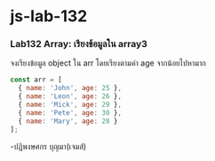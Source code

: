 # js-lab-132
### Lab132 Array: เรียงข้อมูลใน array3
จงเรียงข้อมูล object ใน arr โดยเรียงตามค่า age จากน้อยไปหามาก

```JavaScript
const arr = [
  { name: 'John', age: 25 },
  { name: 'Leon', age: 26 },
  { name: 'Mick', age: 29 },
  { name: 'Pete', age: 30 },
  { name: 'Mary', age: 28 }
];
```
-ปฏิพงษศกร บุญมา(เจมส์)